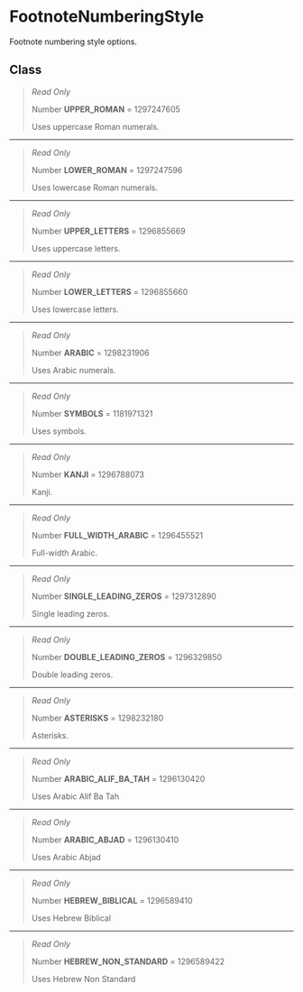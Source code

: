 # FootnoteNumberingStyle
Footnote numbering style options.

## Class
> *Read Only* 
> 
> Number **UPPER_ROMAN** = 1297247605
> 
> Uses uppercase Roman numerals.
*** 
> *Read Only* 
> 
> Number **LOWER_ROMAN** = 1297247596
> 
> Uses lowercase Roman numerals.
*** 
> *Read Only* 
> 
> Number **UPPER_LETTERS** = 1296855669
> 
> Uses uppercase letters.
*** 
> *Read Only* 
> 
> Number **LOWER_LETTERS** = 1296855660
> 
> Uses lowercase letters.
*** 
> *Read Only* 
> 
> Number **ARABIC** = 1298231906
> 
> Uses Arabic numerals.
*** 
> *Read Only* 
> 
> Number **SYMBOLS** = 1181971321
> 
> Uses symbols.
*** 
> *Read Only* 
> 
> Number **KANJI** = 1296788073
> 
> Kanji.
*** 
> *Read Only* 
> 
> Number **FULL_WIDTH_ARABIC** = 1296455521
> 
> Full-width Arabic.
*** 
> *Read Only* 
> 
> Number **SINGLE_LEADING_ZEROS** = 1297312890
> 
> Single leading zeros.
*** 
> *Read Only* 
> 
> Number **DOUBLE_LEADING_ZEROS** = 1296329850
> 
> Double leading zeros.
*** 
> *Read Only* 
> 
> Number **ASTERISKS** = 1298232180
> 
> Asterisks.
*** 
> *Read Only* 
> 
> Number **ARABIC_ALIF_BA_TAH** = 1296130420
> 
> Uses Arabic Alif Ba Tah
*** 
> *Read Only* 
> 
> Number **ARABIC_ABJAD** = 1296130410
> 
> Uses Arabic Abjad
*** 
> *Read Only* 
> 
> Number **HEBREW_BIBLICAL** = 1296589410
> 
> Uses Hebrew Biblical
*** 
> *Read Only* 
> 
> Number **HEBREW_NON_STANDARD** = 1296589422
> 
> Uses Hebrew Non Standard

